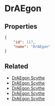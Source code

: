 # DrAEgon

<no description available>

## Properties

```json
{
    "id": 117,
    "name": "DrAEgon"
}
```

## Related

- [DrAEgon Scythe](../items/18199-draegon-scythe.md)
- [DrAEgon Scythe](../items/7577-draegon-scythe.md)
- [DrAEgon Scythe](../items/7576-draegon-scythe.md)
- [DrAEgon Scythe](../items/7575-draegon-scythe.md)
- [DrAEgon Scythe](../items/7574-draegon-scythe.md)

